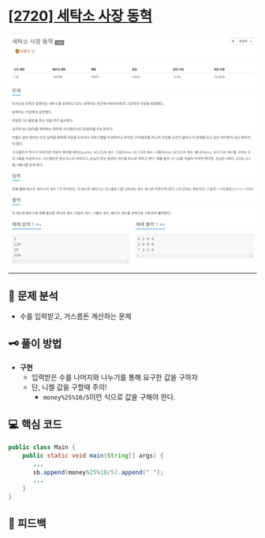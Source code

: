# [[2720] 세탁소 사장 동혁](https://www.acmicpc.net/problem/2720)

![1.png](img%2F1.png)

***

## 📃 문제 분석

- 수를 입력받고, 거스름돈 계산하는 문제

## 🗝️ 풀이 방법

- **구현**
  - 입력받은 수를 나머지와 나누기를 통해 요구한 값을 구하자
  - 단, 니켈 값을 구할때 주의!
    - ```money%25%10/5```이런 식으로 값을 구해야 한다.

## 💻 핵심 코드

```java
public class Main {
    public static void main(String[] args) {
       ...
       sb.append(money%25%10/5).append(" ");
       ...
    }
}
```

## 📌 피드백

